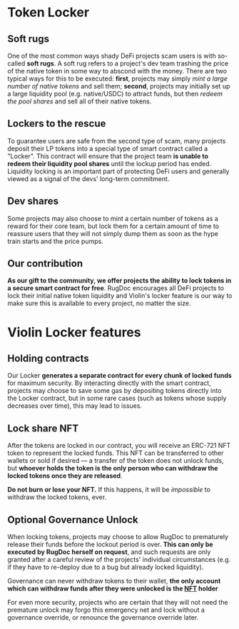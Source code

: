 # Token Locker

## Soft rugs
One of the most common ways shady DeFi projects scam users is with so-called **soft rugs**. A soft rug refers to a project's dev team trashing the price of the native token in some way to abscond with the money. There are two typical ways for this to be executed: **first**, projects may simply *mint a large number of native tokens* and sell them; **second**, projects may initially set up a large liquidity pool (e.g. native/USDC) to attract funds, but then *redeem the pool shares* and sell all of their native tokens.

## Lockers to the rescue
To guarantee users are safe from the second type of scam, many projects deposit their LP tokens into a special type of smart contract called a "Locker". This contract will ensure that the project team **is unable to redeem their liquidity pool shares** until the lockup period has ended. Liquidity locking is an important part of protecting DeFi users and generally viewed as a signal of the devs' long-term commitment. 

## Dev shares
Some projects may also choose to mint a certain number of tokens as a reward for their core team, but lock them for a certain amount of time to reassure users that they will not simply dump them as soon as the hype train starts and the price pumps.


## Our contribution
**As our gift to the community, we offer projects the ability to lock tokens in a secure smart contract for free**. RugDoc encourages all DeFi projects to lock their initial native token liquidity and Violin's locker feature is our way to make sure this is available to every project, no matter the size.

# Violin Locker features
## Holding contracts
Our Locker **generates a separate contract for every chunk of locked funds** for maximum security. By interacting directly with the smart contract, projects may choose to save some gas by depositing tokens directly into the Locker contract, but in some rare cases (such as tokens whose supply decreases over time), this may lead to issues.
## Lock share NFT
After the tokens are locked in our contract, you will receive an ERC-721 NFT token to represent the locked funds. This NFT can be transferred to other wallets or sold if desired — a transfer of the token does not unlock funds, but **whoever holds the token is the only person who can withdraw the locked tokens once they are released**. 

**Do not burn or lose your NFT.** If this happens, it will be *impossible* to withdraw the locked tokens, ever.
## Optional Governance Unlock
When locking tokens, projects may choose to allow RugDoc to prematurely release their funds before the lockout period is over. **This can only be executed by RugDoc herself on request**, and such requests are only granted after a careful review of the  projects' individual circumstances (e.g. if they have to re-deploy due to a bug but already locked liquidity).

Governance can never withdraw tokens to their wallet, **the only account which can withdraw funds after they were unlocked is the [NFT](#lock-share-nft) holder**

For even more security, projects who are certain that they will not need the premature unlock may forgo this emergency net and lock without a governance override, or renounce the governance override later.
